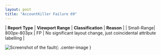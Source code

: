 ```yaml
---
layout: post
title: "AccountKiller Failure 69"
---
```

| **Report Type** | **Viewport Range** | **Classification** | **Reason** |
| Small-Range| 800px-803px | FP | No significant layout change, just coincidental attribute labelling | 

![Screenshot of the fault](../../../assets/images/AccountKiller/fault69/smallrangeWidth801.png){: .center-image }